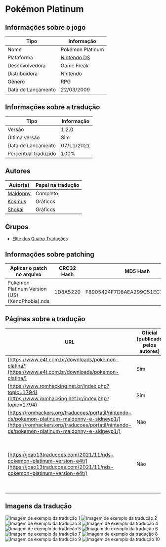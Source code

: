 # Pokémon Platinum

## Informações sobre o jogo

| Tipo | Informação |
| ----------- | ----------- |
| Nome | Pokémon Platinum |
| Plataforma | [Nintendo DS](../) |
| Desenvolvedora | Game Freak |
| Distribuidora | Nintendo |
| Gênero | RPG |
| Data de Lançamento | 22/03/2009 |

## Informações sobre a tradução

| Tipo | Informação |
| ----------- | ----------- |
| Versão | 1\.2\.0 |
| Última versão | Sim |
| Data de Lançamento | 07/11/2021 |
| Percentual traduzido | 100% |

## Autores

| Autor(a) | Papel na tradução |
| ----------- | ----------- |
| [Maldonny](../../../autores/maldonny/) | Completo |
| [Kosmus](../../../autores/kosmus/) | Gráficos |
| [Shokai](../../../autores/shokai/) | Gráficos |

## Grupos

* [Elite dos Quatro Traduções](../../../grupos/elite-dos-quatro-traducoes/)

## Informações sobre patching

| Aplicar o patch no arquivo | CRC32 Hash | MD5 Hash |
| ----------- | ----------- | ----------- |
| Pokemon Platinum Version \(US\) \(XenoPhobia\)\.nds | 1D8A5220 | F8905424F7D8AEA299C51EC7580B33D8 |

## Páginas sobre a tradução

| URL | Oficial (publicado pelos autores) | Possuí link de download |
| ----------- | ----------- | ----------- |
| [https://www.e4t.com.br/downloads/pokemon-platina/](https://www.e4t.com.br/downloads/pokemon-platina/) | Sim | Sim |
| [https://www.romhacking.net.br/index.php?topic=1794](https://www.romhacking.net.br/index.php?topic=1794) | Sim | Sim |
| [https://romhackers.org/traducoes/portatil/nintendo-ds/pokemon-platinum-maldonny-e-sidneyp1/](https://romhackers.org/traducoes/portatil/nintendo-ds/pokemon-platinum-maldonny-e-sidneyp1/) | Não | Não |
| [https://joao13traducoes.com/2021/11/nds-pokemon-platinum-version-e4t/](https://joao13traducoes.com/2021/11/nds-pokemon-platinum-version-e4t/) | Não | Sim, porém o arquivo ou página de download exige uma senha |

## Imagens da tradução

![Imagem de exemplo da tradução 1](1.png)
![Imagem de exemplo da tradução 2](10.png)
![Imagem de exemplo da tradução 3](2.png)
![Imagem de exemplo da tradução 4](3.png)
![Imagem de exemplo da tradução 5](4.png)
![Imagem de exemplo da tradução 6](5.png)
![Imagem de exemplo da tradução 7](6.png)
![Imagem de exemplo da tradução 8](7.png)
![Imagem de exemplo da tradução 9](8.png)
![Imagem de exemplo da tradução 10](9.png)